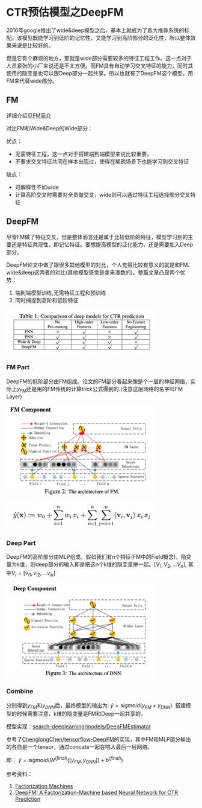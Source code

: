 # CTR预估模型之DeepFM

2016年google推出了wide&deep模型之后，基本上就成为了各大推荐系统的标配。该模型既能学习到低阶的记忆性，又能学习到高阶部分的泛化性，所以整体效果来说是比较好的。

但是它有个麻烦的地方，那就是wide部分需要较多的特征工程工作。这一点对于人员紧张的小厂来说还是不太方便。而FM具有自动学习交叉特征的能力，同时其使用的隐变量也可以跟Deep部分一起共享。所以也就有了DeepFM这个模型，用FM来代替wide部分。

## FM 

详细介绍见[FM简介](./FM.md)

对比FM和Wide&Deep的Wide部分：

优点：

* 无需特征工程，这一点对于搭建端到端模型来说比较重要。
* 不要求交叉特征共同在样本出现过，使得在稀疏场景下也能学习到交叉特征

缺点：

* 可解释性不如wide
* 计算高阶交叉时需要对全员做交叉，wide则可以通过特征工程选择部分交叉特征

## DeepFM

尽管FM做了特征交叉，但是整体而言还是属于比较低阶的特征，模型学习到的主要还是特征共现性，即记忆特征。要想提高模型的泛化能力，还是需要加入Deep部分。

DeepFM论文中做了跟很多其他模型的对比，个人觉得比较有意义的就是和FM、wide&deep这两者的对比(其他模型感觉是拿来凑数的)。整篇文章凸显两个优势：

1. 端到端模型训练,无需特征工程和预训练
2. 同时捕捉到高阶和低阶特征

<p><img src="./src/deepfm_advance.png" width=400></p>

### FM Part

DeepFM的低阶部分由FM组成。论文的FM部分看起来像是个一层的神经网络，实际上$y_{FM}$还是用的FM传统的计算trick公式得到的.(注意这层网络的名字叫FM Layer)

<p><img src="./src/deepfm_fm_component.png" width=400></p>

<p><img src="./src/fm_formular.png" width=400></p>

### Deep Part

DeepFM的高阶部分由MLP组成。假如我们有n个特征(FM中的Field概念)，隐变量为k维，则deep部分的输入即是把这n个k维的隐变量拼一起。$[V_1, V_2, ... V_n]$, 其中$V_i = [v_{i1}, v_{i2}, ... v_{ik}]$

<p><img src="./src/deepfm_deep_component.png" width=400></p>

### Combine

分别得到$y_{FM}$和$y_{DNN}$后，最终模型的输出为: $\hat{y} = sigmoid(y_{FM} + y_{DNN})$. 搭建模型的时候需要注意，k维的隐变量是FM和Deep一起共享的。

模型实现：[search-deeplearning/models/DeepFMEstimator](https://github.com/Genie-Liu/search-deeplearning/blob/master/search_deeplearning/models/DeepFMEstimator.py)

参考了[ChenglongChen/tensorflow-DeepFM](https://github.com/ChenglongChen/tensorflow-DeepFM)的实现，其中FM和MLP部分输出的各自是一个tensor，通过concate一起在喂入最后一层网络。

即： $\hat{y} = sigmoid(W^{(final)}([y_{FM}, y_{DNN}]) + b^{(final)})$

参考资料：
1. [Factorization Machines](https://www.csie.ntu.edu.tw/~b97053/paper/Rendle2010FM.pdf)
2. [DeepFM: A Factorization-Machine based Neural Network for CTR Prediction](https://arxiv.org/abs/1703.04247)
